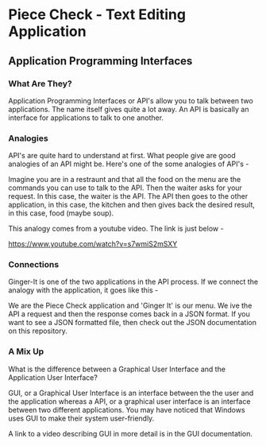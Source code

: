 # Piece Check - Text Editing Application
## Application Programming Interfaces
### What Are They?

Application Programming Interfaces or API's allow you to talk between two applications. The name itself gives quite a lot away. An API is basically an interface for applications to talk to one another.

### Analogies

API's are quite hard to understand at first. What people give are good analogies of an API might be. Here's one of the some analogies of API's -

Imagine you are in a restraunt and that all the food on the menu are the commands you can use to talk to the API. Then the waiter asks for your request. In this case, the waiter is the API. The API then goes to the other application, in this case, the kitchen and then gives back the desired result, in this case, food (maybe soup).

This analogy comes from a youtube video. The link is just below -

https://www.youtube.com/watch?v=s7wmiS2mSXY

### Connections

Ginger-It is one of the two applications in the API process. If we connect the analogy with the application, it goes like this - 

We are the Piece Check application and 'Ginger It' is our menu. We ive the API a request and then the response comes back in a JSON format. If you want to see a JSON formatted file, then check out the JSON documentation on this repository.

### A Mix Up

What is the difference between a Graphical User Interface and the Application User Interface?

GUI, or  a Graphical User Interface is an interface between the the user and the application whereas a API, or a graphical user interface is an interface between two different applications. You may have noticed that Windows uses GUI to make their system user-friendly.

A link to a video describing GUI in more detail is in the GUI documentation.
